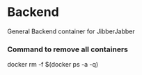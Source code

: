 # Backend
General Backend container for JibberJabber

### Command to remove all containers

[//]: # (docker-compose -f docker-compose.yml down)
docker rm -f $(docker ps -a -q)
 
 
